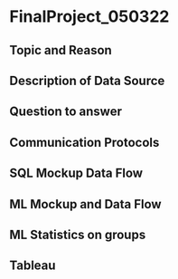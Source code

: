 # FinalProject_050322

## Topic and Reason

## Description of Data Source

## Question to answer

## Communication Protocols

## SQL Mockup Data Flow

## ML Mockup and Data Flow

## ML Statistics on groups

## Tableau
